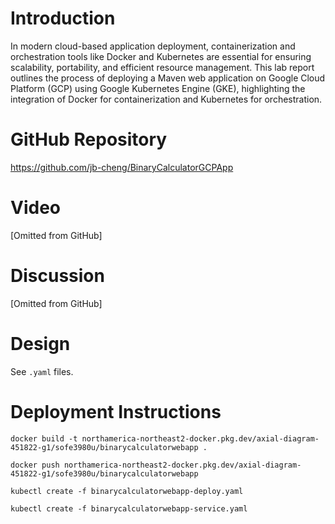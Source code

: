 # Introduction
In modern cloud-based application deployment, containerization and orchestration tools like Docker and Kubernetes are essential for ensuring scalability, portability, and efficient resource management. This lab report outlines the process of deploying a Maven web application on Google Cloud Platform (GCP) using Google Kubernetes Engine (GKE), highlighting the integration of Docker for containerization and Kubernetes for orchestration. 

# GitHub Repository
https://github.com/jb-cheng/BinaryCalculatorGCPApp

# Video
[Omitted from GitHub]

# Discussion
[Omitted from GitHub]


# Design

See `.yaml` files.


# Deployment Instructions
```
docker build -t northamerica-northeast2-docker.pkg.dev/axial-diagram-451822-g1/sofe3980u/binarycalculatorwebapp .
```

```
docker push northamerica-northeast2-docker.pkg.dev/axial-diagram-451822-g1/sofe3980u/binarycalculatorwebapp
```

```
kubectl create -f binarycalculatorwebapp-deploy.yaml
```

```
kubectl create -f binarycalculatorwebapp-service.yaml
```